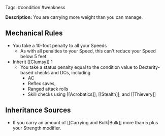 Tags: #condition #weakness

**Description:** You are carrying more weight than you can manage. 

## Mechanical Rules

- You take a 10-foot penalty to all your Speeds
	- As with all penalties to your Speed, this can't reduce your Speed below 5 feet.
- Inherit [[Clumsy]] 1
	- You take a status penalty equal to the condition value to Dexterity-based checks and DCs, including
		- AC
		- Reflex saves,
		- Ranged attack rolls
		- Skill checks using [[Acrobatics]], [[Stealth]], and [[Thievery]]

## Inheritance Sources

- If you carry an amount of [[Carrying and Bulk|Bulk]] more than 5 plus your Strength modifier.